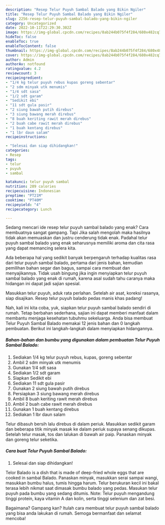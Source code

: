 ```yaml
---
description: "Resep Telur Puyuh Sambal Balado yang Bikin Ngiler"
title: "Resep Telur Puyuh Sambal Balado yang Bikin Ngiler"
slug: 2256-resep-telur-puyuh-sambal-balado-yang-bikin-ngiler
category: Uncategorized
date: 2022-10-11T22:29:30.302Z
image: https://img-global.cpcdn.com/recipes/8ab244b075f4f284/680x482cq70/telur-puyuh-sambal-balado-foto-resep-utama.jpg
hideToc: false
enableToc: true
enableTocContent: false
thumbnail: https://img-global.cpcdn.com/recipes/8ab244b075f4f284/680x482cq70/telur-puyuh-sambal-balado-foto-resep-utama.jpg
cover: https://img-global.cpcdn.com/recipes/8ab244b075f4f284/680x482cq70/telur-puyuh-sambal-balado-foto-resep-utama.jpg
author: Admin
authorAv: notfound
ratingvalue: 4.2
reviewcount: 3
recipeingredient:
- "1/4 kg telur puyuh rebus kupas goreng sebentar"
- "2 sdm minyak utk menumis"
- "1/4 sdt sasa"
- "1/2 sdt garam"
- "Sedikit ebi"
- "11 sdt gula pasir"
- "2 siung bawah putih direbus"
- "3 siung bawang merah direbus"
- "8 buah keriting rawit merah direbus"
- "2 buah cabe rawit merah direbus"
- "1 buah kentang direbus"
- "1 lbr daun salam"
recipeinstructions:

- "Selesai dan siap dihidangkan!"
categories:
- Resep
tags:
- telur
- puyuh
- sambal

katakunci: telur puyuh sambal 
nutrition: 289 calories
recipecuisine: Indonesian
preptime: "PT21M"
cooktime: "PT40M"
recipeyield: "4"
recipecategory: Lunch

---
```



Sedang mencari ide resep telur puyuh sambal balado yang enak? Cara membuatnya sangat gampang. Tapi Jika salah mengolah maka hasilnya tidak akan memuaskan dan justru cenderung tidak enak. Padahal telur puyuh sambal balado yang enak seharusnya memiliki aroma dan cita rasa yang dapat memancing selera kita.


Ada beberapa hal yang sedikit banyak berpengaruh terhadap kualitas rasa dari telur puyuh sambal balado, pertama dari jenis bahan, kemudian pemilihan bahan segar dan bagus, sampai cara membuat dan menyajikannya. Tidak usah bingung jika ingin menyiapkan telur puyuh sambal balado yang enak di rumah, karena asal sudah tahu caranya maka hidangan ini dapat jadi sajian spesial.

Masukkan telur puyuh, aduk rata perlahan. Setelah air asat, koreksi rasanya, siap disajikan. Resep telur puyuh balado pedas manis khas padang!


Nah, kali ini kita coba, yuk, siapkan telur puyuh sambal balado sendiri di rumah. Tetap berbahan sederhana, sajian ini dapat memberi manfaat dalam membantu menjaga kesehatan tubuhmu sekeluarga. Anda bisa membuat Telur Puyuh Sambal Balado memakai 12 jenis bahan dan 0 langkah pembuatan. Berikut ini langkah-langkah dalam menyiapkan hidangannya.

<!--inarticleads1-->

##### Bahan-bahan dan bumbu yang digunakan dalam pembuatan Telur Puyuh Sambal Balado:

1. Sediakan 1/4 kg telur puyuh rebus, kupas, goreng sebentar
1. Ambil 2 sdm minyak utk menumis
1. Gunakan 1/4 sdt sasa
1. Sediakan 1/2 sdt garam
1. Siapkan Sedikit ebi
1. Sediakan 11 sdt gula pasir
1. Gunakan 2 siung bawah putih direbus
1. Persiapkan 3 siung bawang merah direbus
1. Ambil 8 buah keriting rawit merah direbus
1. Ambil 2 buah cabe rawit merah direbus
1. Gunakan 1 buah kentang direbus
1. Sediakan 1 lbr daun salam


Telur dibasuh bersih lalu direbus di dalam periuk. Masukkan sedikit garam dan beberapa titik minyak masak ke dalam periuk supaya senang dikupas. Setelah telur masak, tos dan lalukan di bawah air paip. Panaskan minyak dan goreng telur seketika. 

<!--inarticleads2-->

##### Cara buat Telur Puyuh Sambal Balado:


1. Selesai dan siap dihidangkan!

Telor Balado is a dish that is made of deep-fried whole eggs that are cooked in sambal Balado. Panaskan minyak, masukkan serai sampai wangi, masukkan bumbu halus, tumis hingga harum. Telur berukuran kecil ini bakal terasa lebih nikmat saat dimasak bumbu balado yang pedas. Masukan telur puyuh pada bumbu yang sedang ditumis. Note: Telur puyuh mengandung tinggi protein, kaya vitamin A dan kolin, serta tinggi selenium dan zat besi. 

Bagaimana? Gampang kan? Itulah cara membuat telur puyuh sambal balado yang bisa anda lakukan di rumah. Semoga bermanfaat dan selamat mencoba!
